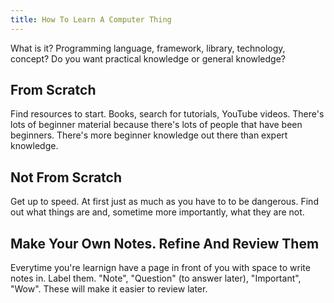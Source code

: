 ```yaml
---
title: How To Learn A Computer Thing
---
```


What is it? Programming language, framework, library, technology, concept? Do you want practical knowledge or general knowledge?

## From Scratch

Find resources to start. Books, search for tutorials, YouTube videos. There's lots of beginner material because there's lots of people that have been beginners. There's more beginner knowledge out there than expert knowledge.

## Not From Scratch

Get up to speed. At first just as much as you have to to be dangerous. Find out what things are and, sometime more importantly, what they are not.

## Make Your Own Notes. Refine And Review Them

Everytime you're learnign have a page in front of you with space to write notes in. Label them. "Note", "Question" (to answer later), "Important", "Wow". These will make it easier to review later.
